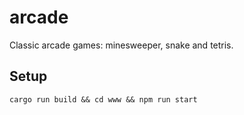 # arcade
Classic arcade games: minesweeper, snake and tetris.

## Setup
`cargo run build && cd www && npm run start`
